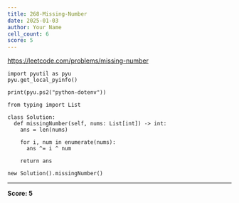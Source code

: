 ```yaml
---
title: 268-Missing-Number
date: 2025-01-03
author: Your Name
cell_count: 6
score: 5
---
```


https://leetcode.com/problems/missing-number


```
import pyutil as pyu
pyu.get_local_pyinfo()
```


```
print(pyu.ps2("python-dotenv"))
```


```
from typing import List
```


```
class Solution:
  def missingNumber(self, nums: List[int]) -> int:
    ans = len(nums)

    for i, num in enumerate(nums):
      ans ^= i ^ num

    return ans
```


```
new Solution().missingNumber()
```


---
**Score: 5**
